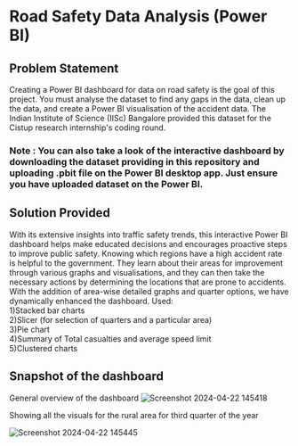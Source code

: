 # Road Safety Data Analysis (Power BI)

## Problem Statement

Creating a Power BI dashboard for data on road safety is the goal of this project. You must analyse the dataset to find any gaps in the data, clean up the data, and create a Power BI visualisation of the accident data. The Indian Institute of Science (IISc) Bangalore provided this dataset for the Cistup research internship's coding round.

### Note : You can also take a look of the interactive dashboard by downloading the dataset providing in this repository and uploading .pbit file on the Power BI desktop app. Just ensure you have uploaded dataset on the Power BI.

## Solution Provided

With its extensive insights into traffic safety trends, this interactive Power BI dashboard helps make educated decisions and encourages proactive steps to improve public safety. Knowing which regions have a high accident rate is helpful to the government. They learn about their areas for improvement through various graphs and visualisations, and they can then take the necessary actions by determining the locations that are prone to accidents. With the addition of area-wise detailed graphs and quarter options, we have dynamically enhanced the dashboard.
Used: <br>
1)Stacked bar charts <br>
2)Slicer (for selection of quarters and a particular area) <br>
3)Pie chart <br>
4)Summary of Total casualties and average speed limit <br>
5)Clustered charts 

## Snapshot of the dashboard

General overview of the dashboard
![Screenshot 2024-04-22 145418](https://github.com/jeet-Abhi123/Sales-Dashboard-using-Power-BI/assets/143840497/53753603-2a8d-4eb7-b24d-31a0b35e100b)

Showing all the visuals for the rural area for third quarter of the year

![Screenshot 2024-04-22 145445](https://github.com/jeet-Abhi123/Sales-Dashboard-using-Power-BI/assets/143840497/375f4e76-4a27-4f44-a34f-dd83eeea7370)


